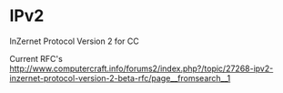 # IPv2
InZernet Protocol Version 2 for CC

Current RFC's http://www.computercraft.info/forums2/index.php?/topic/27268-ipv2-inzernet-protocol-version-2-beta-rfc/page__fromsearch__1
